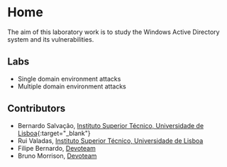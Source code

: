 # Home

The aim of this laboratory work is to study the Windows Active Directory system and its vulnerabilities.

## Labs

* Single domain environment attacks
* Multiple domain environment attacks

## Contributors

* Bernardo Salvação, [Instituto Superior Técnico, Universidade de Lisboa](https://tecnico.ulisboa.pt/pt/){:target="_blank"}
* Rui Valadas, [Instituto Superior Técnico, Universidade de Lisboa](https://tecnico.ulisboa.pt/pt/)
* Filipe Bernardo, [Devoteam](https://pt.devoteam.com/pt-pt/)
* Bruno Morrison, [Devoteam](https://pt.devoteam.com/pt-pt/)